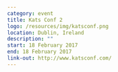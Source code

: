 ```yaml
---
category: event
title: Kats Conf 2
logo: /resources/img/katsconf.png
location: Dublin, Ireland
description: ""
start: 18 February 2017
end: 18 February 2017
link-out: http://www.katsconf.com/
---
```

